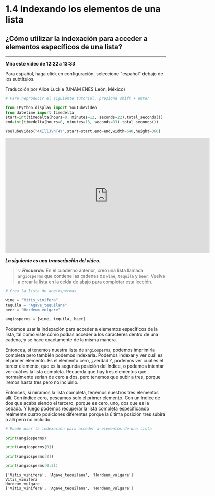 # 1.4 Indexando los elementos de una lista
## ¿Cómo utilizar la indexación para acceder a elementos específicos de una lista?
______

**Mira este video de 12:22 a 13:33**

Para español, haga click en configuración, seleccione "español" debajo de los subtítulos.

Traducción por Alice Luckie (UNAM ENES León, México)


```python
# Para reproducir el siguiente tutorial, presiona shift + enter

from IPython.display import YouTubeVideo
from datetime import timedelta
start=int(timedelta(hours=0, minutes=12, seconds=22).total_seconds())
end=int(timedelta(hours=0, minutes=13, seconds=33).total_seconds())

YouTubeVideo("4XIllJVnT4Y",start=start,end=end,width=640,height=360)
```





<iframe
    width="640"
    height="360"
    src="https://www.youtube.com/embed/4XIllJVnT4Y?start=742&end=813"
    frameborder="0"
    allowfullscreen
></iframe>




***La siguiente es una transcripción del video.***

>💡 ***Recuerde:*** En el cuaderno anterior, creó una lista llamada `angiosperms` que contiene las cadenas de `wine`, `tequila` y `beer`. Vuelva a crear la lista en la celda de abajo para completar esta lección.


```python
# Crea la lista de angiospermas

wine = "Vitis_vinifera"
tequila = "Agave_tequilana"
beer = "Hordeum_vulgare"

angiosperms = [wine, tequila, beer]
```

Podemos usar la indexación para acceder a elementos específicos de la lista, tal como viste cómo podías acceder a los caracteres dentro de una cadena, y se hace exactamente de la misma manera.

Entonces, si tenemos nuestra lista de `angiosperms`, podemos imprimirla completa pero también podemos indexarla. Podemos indexar y ver cuál es el primer elemento. Es el elemento cero, ¿verdad ?, podemos ver cuál es el tercer elemento, que es la segunda posición del índice, o podemos intentar ver cuál es la lista completa. Recuerda que hay tres elementos que normalmente serían de cero a dos, pero tenemos que subir a tres, porque iremos hasta tres pero no incluirlo.


Entonces, si miramos la lista completa, tenemos nuestros tres elementos allí. Con índice cero, pescamos solo el primer elemento. Con un índice de dos que acaba siendo el tercero, porque es cero, uno, dos que es la 
cebada. Y luego podemos recuperar la lista completa especificando realmente cuatro posiciones diferentes porque la última posición tres subirá a allí pero no incluido.


```python
# Puede usar la indexación para acceder a elementos de una lista

print(angiosperms)

print(angiosperms[0])

print(angiosperms[2])

print(angiosperms[0:3])
```

    ['Vitis_vinifera', 'Agave_tequilana', 'Hordeum_vulgare']
    Vitis_vinifera
    Hordeum_vulgare
    ['Vitis_vinifera', 'Agave_tequilana', 'Hordeum_vulgare']

